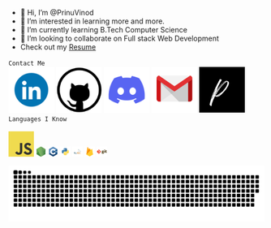 - 👋 Hi, I’m @PrinuVinod
- 👀 I’m interested in learning more and more.
- 🌱 I’m currently learning B.Tech Computer Science
- 💞️ I’m looking to collaborate on Full stack Web Development
- Check out my [Resume](https://www.canva.com/design/DAF0WIiz9E8/mkq1gi3r21LSqPKBZ8CKwg/edit?utm_content=DAF0WIiz9E8&utm_campaign=designshare&utm_medium=link2&utm_source=sharebutton)


`Contact Me`<br>
[<img src="linkedin.gif" width="90" title="linkedin">](https://www.linkedin.com/in/prinu-vinod-nair-92b533242/)
[<img src="github.png" width="90" title="github">](https://github.com/PrinuVinod)
[<img src="discord.gif" width="90" title="Discord">](https://www.discordapp.com/users/PVNLegend#1585)
[<img src="email.gif" width="90" title="gmail">](mailto:prinuvinod@gmail.com)
[<img src="logo.png" width="90" title="My Website">](https://prinuvinod.github.io/My-Website/)
<br>
`Languages I Know`<br><br>
<code><img height="50" src="https://raw.githubusercontent.com/github/explore/80688e429a7d4ef2fca1e82350fe8e3517d3494d/topics/javascript/javascript.png"></code>
<code><img height="20" src="https://raw.githubusercontent.com/github/explore/80688e429a7d4ef2fca1e82350fe8e3517d3494d/topics/nodejs/nodejs.png"></code>
<code><img height="20" src="https://raw.githubusercontent.com/github/explore/80688e429a7d4ef2fca1e82350fe8e3517d3494d/topics/cpp/cpp.png"></code>
<code><img height="20" src="https://raw.githubusercontent.com/github/explore/80688e429a7d4ef2fca1e82350fe8e3517d3494d/topics/python/python.png"></code>
<code><img height="20" src="https://raw.githubusercontent.com/github/explore/80688e429a7d4ef2fca1e82350fe8e3517d3494d/topics/mysql/mysql.png"></code>
<code><img height="20" src="https://raw.githubusercontent.com/github/explore/80688e429a7d4ef2fca1e82350fe8e3517d3494d/topics/firebase/firebase.png"></code>
<code><img height="20" src="https://raw.githubusercontent.com/github/explore/80688e429a7d4ef2fca1e82350fe8e3517d3494d/topics/git/git.png"></code>
<!--<code><img height="20" src="https://raw.githubusercontent.com/github/explore/80688e429a7d4ef2fca1e82350fe8e3517d3494d/topics/vue/vue.png"></code>
<code><img height="20" src="https://raw.githubusercontent.com/github/explore/80688e429a7d4ef2fca1e82350fe8e3517d3494d/topics/react/react.png"></code>
<code><img height="20" src="https://raw.githubusercontent.com/github/explore/5c058a388828bb5fde0bcafd4bc867b5bb3f26f3/topics/graphql/graphql.png"></code>-->


<!--  <img alt="c" src="https://media.giphy.com/media/ztl9x7JlhSlU4MWD6h/giphy.gif" width="50" title="cprogramming">
<img alt="html5" src="https://media.giphy.com/media/XAxylRMCdpbEWUAvr8/giphy.gif" width="50" title="html">
<img alt="css" src="https://media.giphy.com/media/fsEaZldNC8A1PJ3mwp/giphy.gif" width="50" title="css">
<img alt="javascript" src="https://media3.giphy.com/media/ln7z2eWriiQAllfVcn/200w.webp" width="50" title="javascript">
<img alt="python" src="https://i.giphy.com/media/LMt9638dO8dftAjtco/200.webp" width="50" title="python"> -->

![github contribution grid snake animation](https://github.com/shpatrickguo/shpatrickguo/blob/output/github-contribution-grid-snake-dark.svg)
